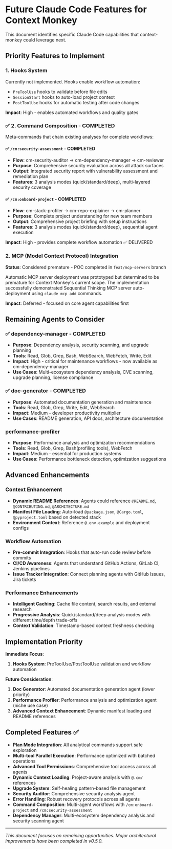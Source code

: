 # Future Claude Code Features for Context Monkey

This document identifies specific Claude Code capabilities that context-monkey could leverage next.

## Priority Features to Implement

### 1. Hooks System
Currently not implemented. Hooks enable workflow automation:
- `PreToolUse` hooks to validate before file edits
- `SessionStart` hooks to auto-load project context
- `PostToolUse` hooks for automatic testing after code changes

**Impact**: High - enables automated workflows and quality gates

### ✅ 2. Command Composition - COMPLETED
Meta-commands that chain existing analyses for complete workflows:

#### ✅ `/cm:security-assessment` - COMPLETED
- **Flow**: cm-security-auditor → cm-dependency-manager → cm-reviewer
- **Purpose**: Comprehensive security evaluation across all attack surfaces
- **Output**: Integrated security report with vulnerability assessment and remediation plan
- **Features**: 3 analysis modes (quick/standard/deep), multi-layered security coverage

#### ✅ `/cm:onboard-project` - COMPLETED
- **Flow**: cm-stack-profiler → cm-repo-explainer → cm-planner
- **Purpose**: Complete project understanding for new team members
- **Output**: Comprehensive project briefing with setup instructions
- **Features**: 3 analysis modes (quick/standard/deep), sequential agent execution

**Impact**: High - provides complete workflow automation ✅ DELIVERED

### 2. MCP (Model Context Protocol) Integration
**Status**: Considered premature - POC completed in `feat/mcp-servers` branch

Automatic MCP server deployment was prototyped but determined to be premature for Context Monkey's current scope. The implementation successfully demonstrated Sequential Thinking MCP server auto-deployment using `claude mcp add` commands.

**Impact**: Deferred - focused on core agent capabilities first

## Remaining Agents to Consider

### ✅ dependency-manager - COMPLETED
- **Purpose**: Dependency analysis, security scanning, and upgrade planning
- **Tools**: Read, Glob, Grep, Bash, WebSearch, WebFetch, Write, Edit
- **Impact**: High - critical for maintenance workflows - now available as cm-dependency-manager
- **Use Cases**: Multi-ecosystem dependency analysis, CVE scanning, upgrade planning, license compliance

### ✅ doc-generator - COMPLETED
- **Purpose**: Automated documentation generation and maintenance
- **Tools**: Read, Glob, Grep, Write, Edit, WebSearch
- **Impact**: Medium - developer productivity multiplier
- **Use Cases**: README generation, API docs, architecture documentation

### performance-profiler
- **Purpose**: Performance analysis and optimization recommendations
- **Tools**: Read, Glob, Grep, Bash(profiling tools), WebFetch
- **Impact**: Medium - essential for production systems
- **Use Cases**: Performance bottleneck detection, optimization suggestions

## Advanced Enhancements

### Context Enhancement
- **Dynamic README References**: Agents could reference `@README.md`, `@CONTRIBUTING.md`, `@ARCHITECTURE.md`
- **Manifest File Loading**: Auto-load `@package.json`, `@Cargo.toml`, `@pyproject.toml` based on detected stack
- **Environment Context**: Reference `@.env.example` and deployment configs

### Workflow Automation
- **Pre-commit Integration**: Hooks that auto-run code review before commits
- **CI/CD Awareness**: Agents that understand GitHub Actions, GitLab CI, Jenkins pipelines
- **Issue Tracker Integration**: Connect planning agents with GitHub Issues, Jira tickets

### Performance Enhancements
- **Intelligent Caching**: Cache file content, search results, and external research
- **Progressive Analysis**: Quick/standard/deep analysis modes with different time/depth trade-offs
- **Context Validation**: Timestamp-based context freshness checking

## Implementation Priority

**Immediate Focus**:
1. **Hooks System**: PreToolUse/PostToolUse validation and workflow automation

**Future Consideration**:
1. **Doc Generator**: Automated documentation generation agent (lower priority)
2. **Performance Profiler**: Performance analysis and optimization agent (niche use case)
3. **Advanced Context Enhancement**: Dynamic manifest loading and README references

## Completed Features ✅

- **Plan Mode Integration**: All analytical commands support safe exploration
- **Multi-tool Parallel Execution**: Performance optimized with batched operations
- **Advanced Tool Permissions**: Comprehensive tool access across all agents
- **Dynamic Context Loading**: Project-aware analysis with `@.cm/` references
- **Upgrade System**: Self-healing pattern-based file management
- **Security Auditor**: Comprehensive security analysis agent
- **Error Handling**: Robust recovery protocols across all agents
- **Command Composition**: Multi-agent workflows with `/cm:onboard-project` and `/cm:security-assessment`
- **Dependency Manager**: Multi-ecosystem dependency analysis and security scanning agent

---

*This document focuses on remaining opportunities. Major architectural improvements have been completed in v0.5.0.*
